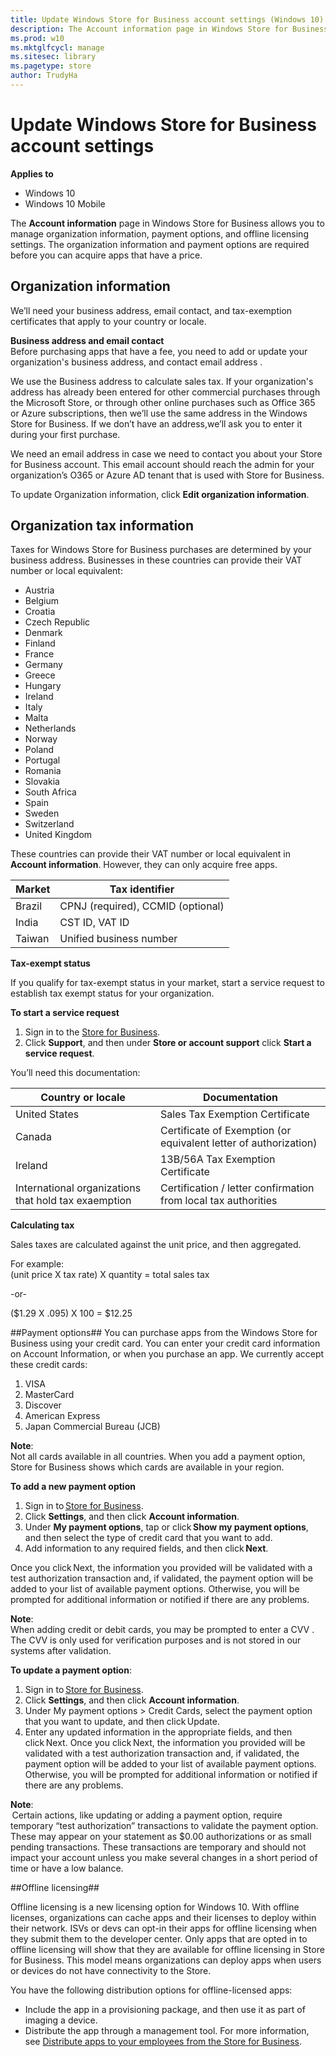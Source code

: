 ```yaml
---
title: Update Windows Store for Business account settings (Windows 10)
description: The Account information page in Windows Store for Business shows information about your organization that you can update, including country or region, organization name, default domain, and language preference.
ms.prod: w10
ms.mktglfcycl: manage
ms.sitesec: library
ms.pagetype: store
author: TrudyHa
---
```


# Update Windows Store for Business account settings


**Applies to**

-   Windows 10
-   Windows 10 Mobile

The **Account information** page in Windows Store for Business allows you to manage organization information, payment options, and offline licensing settings. The organization information and payment options are required before you can acquire apps that have a price.

## Organization information
 
We’ll need your business address, email contact, and tax-exemption certificates that apply to your country or locale.
 
**Business address and email contact**<br>Before purchasing apps that have a fee, you need to add or update your organization's business address, and contact email address . 

We use the Business address to calculate sales tax. If your organization's address has already been entered for other commercial purchases through the Microsoft Store, or through other online purchases such as Office 365 or Azure subscriptions, then we’ll use the same address in the Windows Store for Business. If we don’t have an address,we’ll ask you to enter it during your first purchase. 

We need an email address in case we need to contact you about your Store for Business account. This email account should reach the admin for your organization’s O365 or Azure AD tenant that is used with Store for Business. 

To update Organization information, click **Edit organization information**.

## Organization tax information ##   
Taxes for Windows Store for Business purchases are determined by your business address. Businesses in these countries can provide their VAT number or local equivalent:
- Austria
- Belgium
- Croatia
- Czech Republic
- Denmark
- Finland
- France
- Germany
- Greece
- Hungary
- Ireland
- Italy
- Malta
- Netherlands
- Norway
- Poland
- Portugal
- Romania
- Slovakia
- South Africa
- Spain
- Sweden
- Switzerland
- United Kingdom

These countries can provide their VAT number or local equivalent in **Account information**. However, they can only acquire free apps.  

|Market| Tax identifier |
|------|----------------|
| Brazil | CPNJ (required), CCMID  (optional) |
| India | CST ID, VAT ID |
| Taiwan | Unified business number|


**Tax-exempt status** 

If you qualify for tax-exempt status in your market, start a service request to establish tax exempt status for your organization. 

**To start a service request**
1.  Sign in to the [Store for Business](http://businessstore.microsoft.com).
2.	Click **Support**, and then under **Store or account support** click **Start a service request**.

You’ll need this documentation:

|Country or locale | Documentation |
|------------------|----------------|
| United States | Sales Tax Exemption Certificate |
| Canada | Certificate of Exemption (or equivalent letter of authorization) |
| Ireland | 13B/56A Tax Exemption Certificate| 
| International organizations that hold tax exaemption | Certification / letter confirmation from local tax authorities |


**Calculating tax**

Sales taxes are calculated against the unit price, and then aggregated. 
 
For example:<br>
(unit price X tax rate) X quantity = total sales tax

-or-

($1.29 X .095) X 100 = $12.25

##Payment options##
You can purchase apps from the Windows Store for Business using your credit card. You can enter your credit card information on Account Information, or when you purchase an app. We currently accept these credit cards: 
1.	VISA 
2.	MasterCard 
3.	Discover 
4.	American Express 
5.	Japan Commercial Bureau (JCB)

**Note**:<br>
Not all cards available in all countries. When you add a payment option, Store for Business shows which cards are available in your region.  

**To add a new payment option** 

1.	Sign in to [Store for Business](http://businessstore.microsoft.com). 
2.	Click **Settings**, and then click **Account information**. 
3.  Under **My payment options**, tap or click **Show my payment options**, and then select the type of credit card that you want to add. 
4.	Add information to any required fields, and then click **Next**. 

Once you click Next, the information you provided will be validated with a test authorization transaction and, if validated, the payment option will be added to your list of available payment options. Otherwise, you will be prompted for additional information or notified if there are any problems. 

**Note**: <br>When adding credit or debit cards, you may be prompted to enter a CVV . The CVV is only used for verification purposes and is not stored in our systems after validation. 

**To update a payment option**: 

1.	Sign in to [Store for Business](http://businessstore.microsoft.com). 
2.	Click **Settings**, and then click **Account information**. 
3.	Under My payment options > Credit Cards, select the payment option that you want to update, and then click Update. 
4.	Enter any updated information in the appropriate fields, and then click Next. 
Once you click Next, the information you provided will be validated with a test authorization transaction and, if validated, the payment option will be added to your list of available payment options. Otherwise, you will be prompted for additional information or notified if there are any problems. 
 
**Note**:<br> Certain actions, like updating or adding a payment option, require temporary “test authorization” transactions to validate the payment option. These may appear on your statement as $0.00 authorizations or as small pending transactions. These transactions are temporary and should not impact your account unless you make several changes in a short period of time or have a low balance.

##Offline licensing##

Offline licensing is a new licensing option for Windows 10. With offline licenses, organizations can cache apps and their licenses to deploy within their network. ISVs or devs can opt-in their apps for offline licensing when they submit them to the developer center. Only apps that are opted in to offline licensing will show that they are available for offline licensing in Store for Business. This model means organizations can deploy apps when users or devices do not have connectivity to the Store. 

You have the following distribution options for offline-licensed apps:
- Include the app in a provisioning package, and then use it as part of imaging a device.
- Distribute the app through a management tool. 
For more information, see [Distribute apps to your employees from the Store for Business](distribute-apps-with-management-tool.md).


